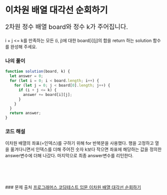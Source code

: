 # 이차원 배열 대각선 순회하기

<p style='font-size: 20px'>2차원 정수 배열 board와 정수 k가 주어집니다.

i + j <= k를 만족하는 모든 (i, j)에 대한 board[i][j]의 합을 return 하는 solution 함수를 완성해 주세요.</p>

### 나의 풀이

```javascript
function solution(board, k) {
  let answer = 0;
  for (let i = 0; i < board.length; i++) {
    for (let j = 0; j < board[0].length; j++) {
      if (i + j <= k) {
        answer += board[i][j];
      }
    }
  }
  return answer;
}
```

### 코드 해설

이차원 배열의 좌표(=인덱스)를 구하기 위해 for 반복문을 사용했다.
행을 고정하고 열을 옮겨다니면서 인덱스를 더해 주어진 숫자 k보다 작으면 좌표에 해당하는 값을 정의한 answer변수에 더해 나갔다.
마지막으로 최종 answer변수를 리턴한다.

<br />
<br />
<br />
<br />
### 문제 출처
<a href='https://school.programmers.co.kr/learn/courses/30/lessons/181829'>프로그래머스 코딩테스트 입문 이차원 배열 대각선 순회하기</a>
